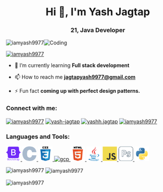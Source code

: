 <h1 align="center">Hi 👋, I'm Yash Jagtap</h1>
<h3 align="center">21, Java Developer</h3>
<img align="right" alt="Coding" width="400" src="https://media.tenor.com/NOYF3f82b_gAAAAC/programmer.gif">

<p align="left"> <img src="https://komarev.com/ghpvc/?username=iamyash9977&label=Profile%20views&color=0e75b6&style=flat" alt="iamyash9977" /> </p>

<p align="left"> <a href="https://twitter.com/iamyash9977" target="blank"><img src="https://img.shields.io/twitter/follow/iamyash9977?logo=twitter&style=for-the-badge" alt="iamyash9977" /></a> </p>

- 🌱 I’m currently learning **Full stack development**

- 📫 How to reach me **jagtapyash9977@gmail.com**

- ⚡ Fun fact **coming up with perfect design patterns.**

<h3 align="left">Connect with me:</h3>
<p align="left">
<a href="https://twitter.com/iamyash9977" target="blank"><img align="center" src="https://raw.githubusercontent.com/rahuldkjain/github-profile-readme-generator/master/src/images/icons/Social/twitter.svg" alt="iamyash9977" height="30" width="40" /></a>
<a href="https://linkedin.com/in/yash-jagtap" target="blank"><img align="center" src="https://raw.githubusercontent.com/rahuldkjain/github-profile-readme-generator/master/src/images/icons/Social/linked-in-alt.svg" alt="yash-jagtap" height="30" width="40" /></a>
<a href="https://instagram.com/yashh.jagtap" target="blank"><img align="center" src="https://raw.githubusercontent.com/rahuldkjain/github-profile-readme-generator/master/src/images/icons/Social/instagram.svg" alt="yashh.jagtap" height="30" width="40" /></a>
<a href="https://dribbble.com/iamyash9977" target="blank"><img align="center" src="https://raw.githubusercontent.com/rahuldkjain/github-profile-readme-generator/master/src/images/icons/Social/dribbble.svg" alt="iamyash9977" height="30" width="40" /></a>
</p>

<h3 align="left">Languages and Tools:</h3>
<p align="left"> <a href="https://getbootstrap.com" target="_blank" rel="noreferrer"> <img src="https://raw.githubusercontent.com/devicons/devicon/master/icons/bootstrap/bootstrap-plain-wordmark.svg" alt="bootstrap" width="40" height="40"/> </a> <a href="https://www.cprogramming.com/" target="_blank" rel="noreferrer"> <img src="https://raw.githubusercontent.com/devicons/devicon/master/icons/c/c-original.svg" alt="c" width="40" height="40"/> </a> <a href="https://www.w3schools.com/css/" target="_blank" rel="noreferrer"> <img src="https://raw.githubusercontent.com/devicons/devicon/master/icons/css3/css3-original-wordmark.svg" alt="css3" width="40" height="40"/> </a> <a href="https://cloud.google.com" target="_blank" rel="noreferrer"> <img src="https://www.vectorlogo.zone/logos/google_cloud/google_cloud-icon.svg" alt="gcp" width="40" height="40"/> </a> <a href="https://www.w3.org/html/" target="_blank" rel="noreferrer"> <img src="https://raw.githubusercontent.com/devicons/devicon/master/icons/html5/html5-original-wordmark.svg" alt="html5" width="40" height="40"/> </a> <a href="https://www.java.com" target="_blank" rel="noreferrer"> <img src="https://raw.githubusercontent.com/devicons/devicon/master/icons/java/java-original.svg" alt="java" width="40" height="40"/> </a> <a href="https://developer.mozilla.org/en-US/docs/Web/JavaScript" target="_blank" rel="noreferrer"> <img src="https://raw.githubusercontent.com/devicons/devicon/master/icons/javascript/javascript-original.svg" alt="javascript" width="40" height="40"/> </a> <a href="https://www.photoshop.com/en" target="_blank" rel="noreferrer"> <img src="https://raw.githubusercontent.com/devicons/devicon/master/icons/photoshop/photoshop-line.svg" alt="photoshop" width="40" height="40"/> </a> <a href="https://www.python.org" target="_blank" rel="noreferrer"> <img src="https://raw.githubusercontent.com/devicons/devicon/master/icons/python/python-original.svg" alt="python" width="40" height="40"/> </a> </p>

<p><img align="left" src="https://github-readme-stats.vercel.app/api/top-langs?username=iamyash9977&show_icons=true&locale=en&layout=compact" alt="iamyash9977" /></p>

<p>&nbsp;<img align="center" src="https://github-readme-stats.vercel.app/api?username=iamyash9977&show_icons=true&locale=en" alt="iamyash9977" /></p>

<p><img align="center" src="https://github-readme-streak-stats.herokuapp.com/?user=iamyash9977&" alt="iamyash9977" /></p>
